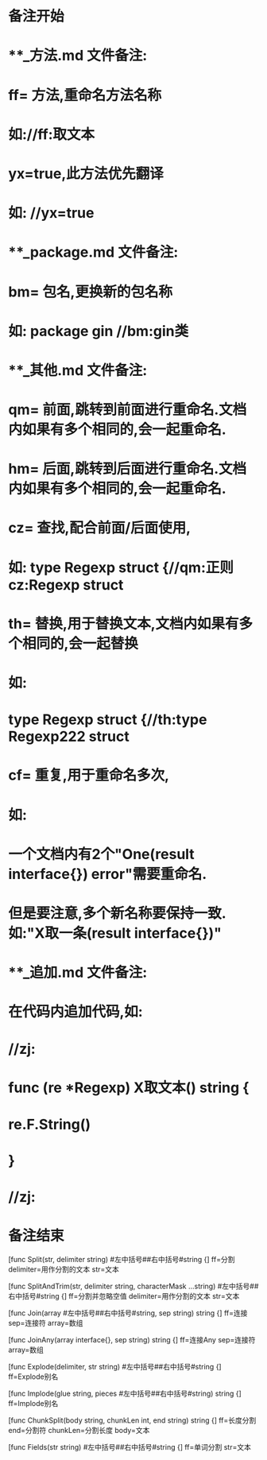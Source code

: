 # 备注开始
# **_方法.md 文件备注:
# ff= 方法,重命名方法名称
# 如://ff:取文本
#
# yx=true,此方法优先翻译
# 如: //yx=true

# **_package.md 文件备注:
# bm= 包名,更换新的包名称 
# 如: package gin //bm:gin类

# **_其他.md 文件备注:
# qm= 前面,跳转到前面进行重命名.文档内如果有多个相同的,会一起重命名.
# hm= 后面,跳转到后面进行重命名.文档内如果有多个相同的,会一起重命名.
# cz= 查找,配合前面/后面使用,
# 如: type Regexp struct {//qm:正则 cz:Regexp struct
#
# th= 替换,用于替换文本,文档内如果有多个相同的,会一起替换
# 如:
# type Regexp struct {//th:type Regexp222 struct
#
# cf= 重复,用于重命名多次,
# 如: 
# 一个文档内有2个"One(result interface{}) error"需要重命名.
# 但是要注意,多个新名称要保持一致. 如:"X取一条(result interface{})"

# **_追加.md 文件备注:
# 在代码内追加代码,如:
# //zj:
# func (re *Regexp) X取文本() string { 
# re.F.String()
# }
# //zj:
# 备注结束

[func Split(str, delimiter string) #左中括号##右中括号#string {]
ff=分割
delimiter=用作分割的文本
str=文本

[func SplitAndTrim(str, delimiter string, characterMask ...string) #左中括号##右中括号#string {]
ff=分割并忽略空值
delimiter=用作分割的文本
str=文本

[func Join(array #左中括号##右中括号#string, sep string) string {]
ff=连接
sep=连接符
array=数组

[func JoinAny(array interface{}, sep string) string {]
ff=连接Any
sep=连接符
array=数组

[func Explode(delimiter, str string) #左中括号##右中括号#string {]
ff=Explode别名

[func Implode(glue string, pieces #左中括号##右中括号#string) string {]
ff=Implode别名

[func ChunkSplit(body string, chunkLen int, end string) string {]
ff=长度分割
end=分割符
chunkLen=分割长度
body=文本

[func Fields(str string) #左中括号##右中括号#string {]
ff=单词分割
str=文本
